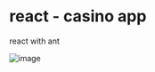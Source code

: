 # react - casino app

react with ant

![image](https://github.com/user-attachments/assets/439c0beb-ea37-467c-a75c-cdd79a92fd66)

